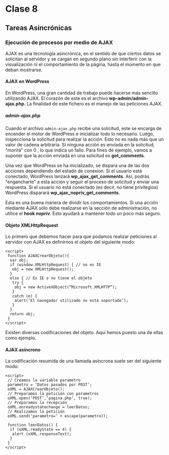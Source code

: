 # Clase 8

[comment]: # (Faltantes:)
[comment]: # ([Proyecto final - consigna])
[comment]: # ([Conceptos de asincronismo])
[comment]: # ([AJAX con jQuery])

## Tareas Asincrónicas

### Ejecución de procesos por medio de AJAX

AJAX es una tecnología asincrónica, en el sentido de que ciertos datos se solicitan al servidor y se cargan en segundo plano sin interferir con la visualización ni el comportamiento de la página, hasta el momento en que deban mostrarse.

#### AJAX en WordPress

En WordPress, una gran cantidad de trabajo puede hacerse más sencillo utilizando AJAX. El corazón de este es el archivo **wp-admin/admin-ajax.php**. La finalidad de este fichero es el manejo de las peticiones AJAX.

##### admin-ajax.php

Cuando el archivo `admin-ajax.php` recibe una solicitud, este se encarga de encender el motor de WordPress e inicializar todo lo necesario. Luego, inspecciona la solicitud para realizar la acción. Esto no es nada más que un valor de cadena arbitraria. Si ninguna acción es enviada en la solicitud, "morirá" con 0 , lo que indica un fallo. Para fines de ejemplo, vamos a suponer que la acción enviada en una solicitud es **get_comments**.

Una vez que WordPress se ha inicializado, se dispara una de las dos acciones dependiendo del estado de conexion. Si el usuario está conectado, WordPress lanzará **wp_ajax_get_comments**. Así, podrás "engancharte" a esta acción y seguir el proceso de solicitud y enviar una respuesta. Si el usuario no está conectado (es decir, no tiene privilegios) WordPress disparará **wp_ajax_nopriv_get_comments**.

Esta es una buena manera de dividir los comportamientos. Si una acción mediante AJAX sólo debe realizarse en la sección de administración, no utilice el **hook _nopriv_**. Esto ayudará a mantener todo un poco más seguro.

#### Objeto XMLHttpRequest

Lo primero que debemos hacer para que podamos realizar peticiones al servidor con AJAX es definirnos el objeto del siguiente modo:

```
<script>
 function AJAXCrearObjeto(){
  var obj;
  if (window.XMLHttpRequest) { // no es IE
   obj = new XMLHttpRequest();
  }
  else { // Es IE o no tiene el objeto
   try {
    obj = new ActiveXObject(“Microsoft.XMLHTTP”);
   }
   catch (e) {
    alert(‘El navegador utilizado no está soportado’);
   }
  }
  return obj;
 }
</script>
```

Existen diversas codificaciones del objeto. Aquí hemos puesto una de ellas como ejemplo.

#### AJAX asíncrono

La codificación resumida de una llamada asíncrona suele ser del siguiente modo:

```
<script>
 // Creamos la variable parametro
 parametro = ‘Datos pasados por POST’;
 oXML = AJAXCrearObjeto();
 // Preparamos la petición con parametros
 oXML.open(‘POST’,’pagina.php’, true);
 // Preparamos la recepción
 oXML.onreadystatechange = leerDatos;
 // Realizamos la petición
 oXML.send(‘parametro=’ + escape(parametro));

 function leerDatos() {
  if (oXML.readyState == 4) {
   alert (oXML.responseText);
  }
 }
</script>
```
